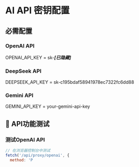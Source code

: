 # AI API 密钥配置

## 必需配置

### OpenAI API
OPENAI_API_KEY = sk-***[已隐藏]***

### DeepSeek API  
DEEPSEEK_API_KEY = sk-c195bdaf58941978ec7322fc6dd88

### Gemini API
GEMINI_API_KEY = your-gemini-api-key

## 🧪 API功能测试

### 测试OpenAI API
```javascript
// 在浏览器控制台中测试
fetch('/api/proxy/openai', {
  method: 'P 